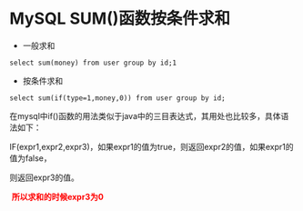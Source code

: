 # MySQL SUM()函数按条件求和

- 一般求和

```
select sum(money) from user group by id;1
```

- 按条件求和

```
select sum(if(type=1,money,0)) from user group by id;
```

 在mysql中if()函数的用法类似于java中的三目表达式，其用处也比较多，具体语法如下：

IF(expr1,expr2,expr3)，如果expr1的值为true，则返回expr2的值，如果expr1的值为false，

则返回expr3的值。

<font color='red'> **所以求和的时候expr3为0**</font>

